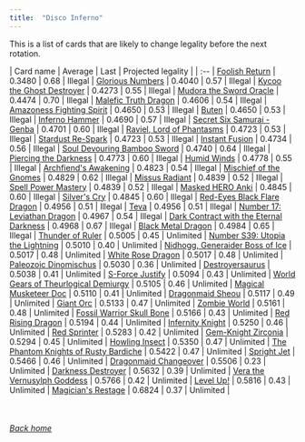 ```yaml
---
title:  "Disco Inferno"
---
```


This is a list of cards that are likely to change legality before the next rotation.

| Card name | Average | Last | Projected legality |
| :-- |
[Foolish Return](https://db.ygoprodeck.com/card/?search=Foolish%20Return) | 0.3480 | 0.68 | Illegal |
[Glorious Numbers](https://db.ygoprodeck.com/card/?search=Glorious%20Numbers) | 0.4040 | 0.57 | Illegal |
[Kycoo the Ghost Destroyer](https://db.ygoprodeck.com/card/?search=Kycoo%20the%20Ghost%20Destroyer) | 0.4273 | 0.55 | Illegal |
[Mudora the Sword Oracle](https://db.ygoprodeck.com/card/?search=Mudora%20the%20Sword%20Oracle) | 0.4474 | 0.70 | Illegal |
[Malefic Truth Dragon](https://db.ygoprodeck.com/card/?search=Malefic%20Truth%20Dragon) | 0.4606 | 0.54 | Illegal |
[Amazoness Fighting Spirit](https://db.ygoprodeck.com/card/?search=Amazoness%20Fighting%20Spirit) | 0.4650 | 0.53 | Illegal |
[Buten](https://db.ygoprodeck.com/card/?search=Buten) | 0.4650 | 0.53 | Illegal |
[Inferno Hammer](https://db.ygoprodeck.com/card/?search=Inferno%20Hammer) | 0.4690 | 0.57 | Illegal |
[Secret Six Samurai - Genba](https://db.ygoprodeck.com/card/?search=Secret%20Six%20Samurai%20-%20Genba) | 0.4701 | 0.60 | Illegal |
[Raviel, Lord of Phantasms](https://db.ygoprodeck.com/card/?search=Raviel,%20Lord%20of%20Phantasms) | 0.4723 | 0.53 | Illegal |
[Stardust Re-Spark](https://db.ygoprodeck.com/card/?search=Stardust%20Re-Spark) | 0.4723 | 0.53 | Illegal |
[Instant Fusion](https://db.ygoprodeck.com/card/?search=Instant%20Fusion) | 0.4734 | 0.56 | Illegal |
[Soul Devouring Bamboo Sword](https://db.ygoprodeck.com/card/?search=Soul%20Devouring%20Bamboo%20Sword) | 0.4740 | 0.64 | Illegal |
[Piercing the Darkness](https://db.ygoprodeck.com/card/?search=Piercing%20the%20Darkness) | 0.4773 | 0.60 | Illegal |
[Humid Winds](https://db.ygoprodeck.com/card/?search=Humid%20Winds) | 0.4778 | 0.55 | Illegal |
[Archfiend's Awakening](https://db.ygoprodeck.com/card/?search=Archfiend's%20Awakening) | 0.4823 | 0.54 | Illegal |
[Mischief of the Gnomes](https://db.ygoprodeck.com/card/?search=Mischief%20of%20the%20Gnomes) | 0.4829 | 0.62 | Illegal |
[Missus Radiant](https://db.ygoprodeck.com/card/?search=Missus%20Radiant) | 0.4839 | 0.52 | Illegal |
[Spell Power Mastery](https://db.ygoprodeck.com/card/?search=Spell%20Power%20Mastery) | 0.4839 | 0.52 | Illegal |
[Masked HERO Anki](https://db.ygoprodeck.com/card/?search=Masked%20HERO%20Anki) | 0.4845 | 0.60 | Illegal |
[Silver's Cry](https://db.ygoprodeck.com/card/?search=Silver's%20Cry) | 0.4845 | 0.60 | Illegal |
[Red-Eyes Black Flare Dragon](https://db.ygoprodeck.com/card/?search=Red-Eyes%20Black%20Flare%20Dragon) | 0.4956 | 0.51 | Illegal |
[Teva](https://db.ygoprodeck.com/card/?search=Teva) | 0.4956 | 0.51 | Illegal |
[Number 17: Leviathan Dragon](https://db.ygoprodeck.com/card/?search=Number%2017:%20Leviathan%20Dragon) | 0.4967 | 0.54 | Illegal |
[Dark Contract with the Eternal Darkness](https://db.ygoprodeck.com/card/?search=Dark%20Contract%20with%20the%20Eternal%20Darkness) | 0.4968 | 0.67 | Illegal |
[Black Metal Dragon](https://db.ygoprodeck.com/card/?search=Black%20Metal%20Dragon) | 0.4984 | 0.65 | Illegal |
[Thunder of Ruler](https://db.ygoprodeck.com/card/?search=Thunder%20of%20Ruler) | 0.5005 | 0.45 | Unlimited |
[Number S39: Utopia the Lightning](https://db.ygoprodeck.com/card/?search=Number%20S39:%20Utopia%20the%20Lightning) | 0.5010 | 0.40 | Unlimited |
[Nidhogg, Generaider Boss of Ice](https://db.ygoprodeck.com/card/?search=Nidhogg,%20Generaider%20Boss%20of%20Ice) | 0.5017 | 0.48 | Unlimited |
[White Rose Dragon](https://db.ygoprodeck.com/card/?search=White%20Rose%20Dragon) | 0.5017 | 0.48 | Unlimited |
[Paleozoic Dinomischus](https://db.ygoprodeck.com/card/?search=Paleozoic%20Dinomischus) | 0.5030 | 0.36 | Unlimited |
[Destroyersaurus](https://db.ygoprodeck.com/card/?search=Destroyersaurus) | 0.5038 | 0.41 | Unlimited |
[S-Force Justify](https://db.ygoprodeck.com/card/?search=S-Force%20Justify) | 0.5094 | 0.43 | Unlimited |
[World Gears of Theurlogical Demiurgy](https://db.ygoprodeck.com/card/?search=World%20Gears%20of%20Theurlogical%20Demiurgy) | 0.5105 | 0.46 | Unlimited |
[Magical Musketeer Doc](https://db.ygoprodeck.com/card/?search=Magical%20Musketeer%20Doc) | 0.5110 | 0.41 | Unlimited |
[Dragonmaid Sheou](https://db.ygoprodeck.com/card/?search=Dragonmaid%20Sheou) | 0.5117 | 0.49 | Unlimited |
[Giant Orc](https://db.ygoprodeck.com/card/?search=Giant%20Orc) | 0.5133 | 0.47 | Unlimited |
[Zombie World](https://db.ygoprodeck.com/card/?search=Zombie%20World) | 0.5161 | 0.48 | Unlimited |
[Fossil Warrior Skull Bone](https://db.ygoprodeck.com/card/?search=Fossil%20Warrior%20Skull%20Bone) | 0.5166 | 0.43 | Unlimited |
[Red Rising Dragon](https://db.ygoprodeck.com/card/?search=Red%20Rising%20Dragon) | 0.5194 | 0.44 | Unlimited |
[Infernity Knight](https://db.ygoprodeck.com/card/?search=Infernity%20Knight) | 0.5250 | 0.46 | Unlimited |
[Red Sprinter](https://db.ygoprodeck.com/card/?search=Red%20Sprinter) | 0.5283 | 0.42 | Unlimited |
[Gem-Knight Zirconia](https://db.ygoprodeck.com/card/?search=Gem-Knight%20Zirconia) | 0.5294 | 0.45 | Unlimited |
[Howling Insect](https://db.ygoprodeck.com/card/?search=Howling%20Insect) | 0.5350 | 0.47 | Unlimited |
[The Phantom Knights of Rusty Bardiche](https://db.ygoprodeck.com/card/?search=The%20Phantom%20Knights%20of%20Rusty%20Bardiche) | 0.5422 | 0.47 | Unlimited |
[Spright Jet](https://db.ygoprodeck.com/card/?search=Spright%20Jet) | 0.5466 | 0.46 | Unlimited |
[Dragonmaid Changeover](https://db.ygoprodeck.com/card/?search=Dragonmaid%20Changeover) | 0.5506 | 0.23 | Unlimited |
[Darkness Destroyer](https://db.ygoprodeck.com/card/?search=Darkness%20Destroyer) | 0.5632 | 0.39 | Unlimited |
[Vera the Vernusylph Goddess](https://db.ygoprodeck.com/card/?search=Vera%20the%20Vernusylph%20Goddess) | 0.5766 | 0.42 | Unlimited |
[Level Up!](https://db.ygoprodeck.com/card/?search=Level%20Up!) | 0.5816 | 0.43 | Unlimited |
[Magician's Restage](https://db.ygoprodeck.com/card/?search=Magician's%20Restage) | 0.6824 | 0.37 | Unlimited |

<br>

###### [Back home](index)